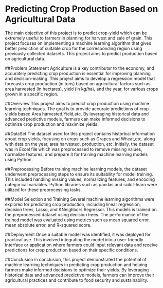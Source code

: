 # Predicting Crop Production Based on Agricultural Data

The main objective of this project is to predict crop-yield which can be extremely useful to farmers in planning for harvest and sale of grain. This project focuses on implementing a machine learning algorithm that gives better prediction of suitable crop for the corresponding region using previously collected datasets. This project aims to predict production based on  agricultural data.

##Problem Statement
Agriculture is a key contributor to the economy, and accurately predicting crop production is essential for improving planning and decision-making. This project aims to develop a regression model that forecasts crop production (in tons) based on agricultural factors such as area harvested (in hectares), yield (in kg/ha), and the year, for various crops grown in a specific region.

##Overview
This project aims to predict crop production using machine learning techniques. The goal is to provide accurate predictions of crop yields based Area harvested,Yield,etc. By leveraging historical data and advanced predictive models, farmers can make informed decisions to optimize crop production and maximize yields.

##DataSet
The dataset used for this project contains historical information about crop yields, focusing on crops such as Grapes and Wheat,etc, along with data on the year, area harvested, production, etc. Initially, the dataset was in Excel file which was preprocessed to remove missing values, normalize features, and prepare it for training machine learning models using Python.

##Preprocessing
Before training machine learning models, the dataset underwent preprocessing steps to ensure its suitability for model training. This included handling missing values, normalizing features, and encoding categorical variables. Python libraries such as pandas and scikit-learn were utilized for these preprocessing tasks.

##Model Selection and Training
Several machine learning algorithms were explored for predicting crop production, including linear regression, decision trees, Lasso, and KNeighbors Regressor. This models is trained on the preprocessed dataset using decision trees. The performance of the trained model was evaluated using metrics such as mean squared error, mean absolute error, and R-squared score.

##Deployment
Once a suitable model was identified, it was deployed for practical use. This involved integrating the model into a user-friendly interface or application where farmers could input relevant data and receive predictions for crop production based on their specific conditions.

##Conclusion
In conclusion, this project demonstrated the potential of machine learning techniques in predicting crop production and helping farmers make informed decisions to optimize their yields. By leveraging historical data and advanced predictive models, farmers can improve their agricultural practices and contribute to food security and sustainability.
